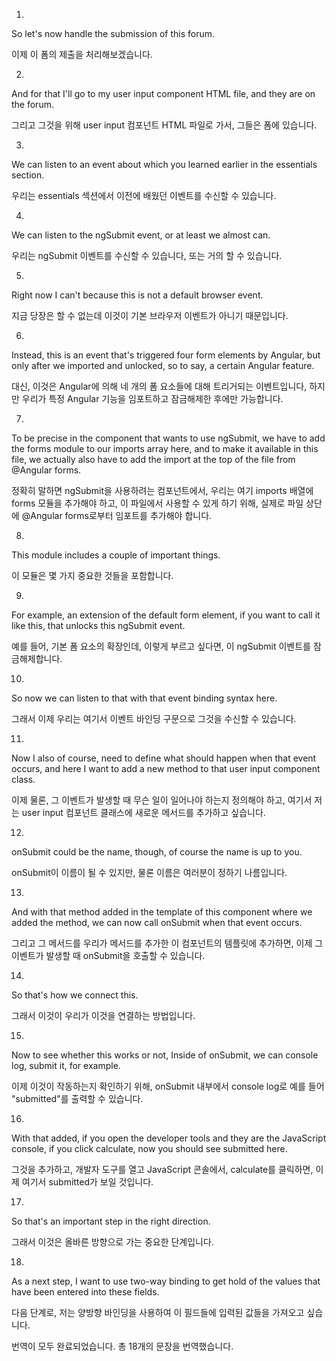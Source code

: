 1.
So let's now handle
the submission
of this forum.

이제
이 폼의 제출을
처리해보겠습니다.

2.
And for that
I'll go to my user input
component HTML file,
and they are
on the forum.

그리고 그것을 위해
user input 컴포넌트
HTML 파일로 가서,
그들은
폼에 있습니다.

3.
We can listen to an event
about which you learned earlier
in the essentials section.

우리는 essentials 섹션에서
이전에 배웠던
이벤트를 수신할 수 있습니다.

4.
We can listen
to the ngSubmit event,
or at least we almost can.

우리는 ngSubmit 이벤트를
수신할 수 있습니다,
또는 거의 할 수 있습니다.

5.
Right now I can't
because this is not
a default browser event.

지금 당장은 할 수 없는데
이것이 기본 브라우저
이벤트가 아니기 때문입니다.

6.
Instead,
this is an event
that's triggered
four form elements by Angular,
but only after we imported
and unlocked,
so to say,
a certain Angular feature.

대신,
이것은 Angular에 의해
네 개의 폼 요소들에 대해
트리거되는 이벤트입니다,
하지만 우리가 특정 Angular 기능을
임포트하고
잠금해제한 후에만
가능합니다.

7.
To be precise
in the component
that wants to use ngSubmit,
we have to add
the forms module
to our imports array here,
and to make it available
in this file,
we actually also have to add
the import at the top
of the file
from @Angular forms.

정확히 말하면
ngSubmit을 사용하려는
컴포넌트에서,
우리는 여기 imports 배열에
forms 모듈을
추가해야 하고,
이 파일에서 사용할 수 있게
하기 위해,
실제로 파일 상단에
@Angular forms로부터
임포트를
추가해야 합니다.

8.
This module includes
a couple of important things.

이 모듈은
몇 가지 중요한 것들을 포함합니다.

9.
For example,
an extension
of the default form element,
if you want to call it
like this,
that unlocks
this ngSubmit event.

예를 들어,
기본 폼 요소의
확장인데,
이렇게 부르고 싶다면,
이 ngSubmit 이벤트를
잠금해제합니다.

10.
So now we can listen to that
with that event binding syntax here.

그래서 이제 우리는
여기서 이벤트 바인딩 구문으로
그것을 수신할 수 있습니다.

11.
Now I also of course,
need to define what should happen
when that event occurs,
and here I want to add
a new method
to that user input component class.

이제 물론,
그 이벤트가 발생할 때
무슨 일이 일어나야 하는지 정의해야 하고,
여기서 저는
user input 컴포넌트 클래스에
새로운 메서드를 추가하고 싶습니다.

12.
onSubmit could be the name,
though, of course
the name is up to you.

onSubmit이 이름이 될 수 있지만,
물론 이름은
여러분이 정하기 나름입니다.

13.
And with that method added
in the template
of this component
where we added the method,
we can now call onSubmit
when that event occurs.

그리고 그 메서드를
우리가 메서드를 추가한
이 컴포넌트의 템플릿에
추가하면,
이제 그 이벤트가 발생할 때
onSubmit을 호출할 수 있습니다.

14.
So that's how
we connect this.

그래서 이것이
우리가 이것을 연결하는 방법입니다.

15.
Now to see
whether this works or not,
Inside of onSubmit,
we can console log,
submit it, for example.

이제 이것이
작동하는지 확인하기 위해,
onSubmit 내부에서
console log로
예를 들어 "submitted"를 출력할 수 있습니다.

16.
With that added,
if you open the developer tools
and they are
the JavaScript console,
if you click calculate,
now you should see
submitted here.

그것을 추가하고,
개발자 도구를 열고
JavaScript 콘솔에서,
calculate를 클릭하면,
이제 여기서
submitted가 보일 것입니다.

17.
So that's an important step
in the right direction.

그래서 이것은
올바른 방향으로 가는
중요한 단계입니다.

18.
As a next step,
I want to use two-way binding
to get hold of the values
that have been entered
into these fields.

다음 단계로,
저는 양방향 바인딩을 사용하여
이 필드들에
입력된 값들을
가져오고 싶습니다.

번역이 모두 완료되었습니다. 총 18개의 문장을 번역했습니다.

